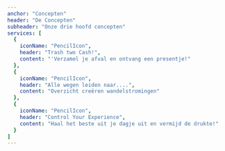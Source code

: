 ```yaml
---
anchor: "Concepten"
header: "De Concepten"
subheader: "Onze drie hoofd concepten"
services: [
  {
    iconName: "PencilIcon",
    header: "Trash two Cash!",
    content: "'Verzamel je afval en ontvang een presentje!"
  },
  {
    iconName: "PencilIcon",
    header: "Alle wegen leiden naar....",
    content: "Overzicht creëren wandelstromingen"
  },
  {
    iconName: "PencilIcon",
    header: "Control Your Experience",
    content: "Haal het beste uit je dagje uit en vermijd de drukte!"
  }
]
---
```


